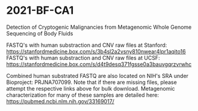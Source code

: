 # 2021-BF-CA1
Detection of Cryptogenic Malignancies from Metagenomic Whole Genome Sequencing of Body Fluids




FASTQ's with human substraction and CNV raw files at Stanford: https://stanfordmedicine.box.com/s/3b4sl2a2vsny810nwear4lpr1aqito16
FASTQ's with human substraction and CNV raw files at UCSF: https://stanfordmedicine.box.com/s/d4t9desq371fgsse0a3bauvgqrzvrwhc

Combined human substrated FASTQ are also located on NIH's SRA under Bioproject: PRJNA707099. Note that if there are missing files, please attempt the respective links above for bulk download.
Metagenomic characterization for many of these samples are detailed here: https://pubmed.ncbi.nlm.nih.gov/33169017/
